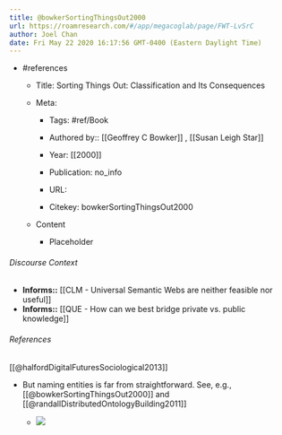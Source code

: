 ```yaml
---
title: @bowkerSortingThingsOut2000
url: https://roamresearch.com/#/app/megacoglab/page/FWT-LvSrC
author: Joel Chan
date: Fri May 22 2020 16:17:56 GMT-0400 (Eastern Daylight Time)
---
```


- #references

    - Title: Sorting Things Out: Classification and Its Consequences

    - Meta:

        - Tags: #ref/Book

        - Authored by::  [[Geoffrey C Bowker]] ,  [[Susan Leigh Star]]

        - Year: [[2000]]

        - Publication: no_info

        - URL:

        - Citekey: bowkerSortingThingsOut2000

    - Content

        - Placeholder

###### Discourse Context

- **Informs::** [[CLM - Universal Semantic Webs are neither feasible nor useful]]
- **Informs::** [[QUE - How can we best bridge private vs. public knowledge]]

###### References

[[@halfordDigitalFuturesSociological2013]]

- But naming entities is far from straightforward. See, e.g., [[@bowkerSortingThingsOut2000]] and [[@randallDistributedOntologyBuilding2011]]

    - ![](https://firebasestorage.googleapis.com/v0/b/firescript-577a2.appspot.com/o/imgs%2Fapp%2Fmegacoglab%2FzYhdbtf4dB.png?alt=media&token=e9d60c6d-358e-4620-880d-e7cdf6360d82)
